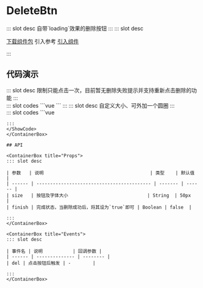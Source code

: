 # DeleteBtn

<ContainerBox title="介绍">
::: slot desc
自带`loading`效果的删除按钮
:::
</ContainerBox>

<ContainerBox title="下载并引入">
::: slot desc

[下载组件包](https://gitee.com/lengyibai/component-package/raw/master/LibDeleteBtn.zip)
引入参考 [引入组件](/Components/Base/start.html#引入组件)

:::
</ContainerBox>

## 代码演示

<ContainerBox title="基础用法">
::: slot desc
限制只能点击一次，目前暂无删除失败提示并支持重新点击删除的功能
:::

<div class="demoBox">
<Statics-DeleteBtn-demo-index-a />
</div>

<ShowCode>
::: slot codes
```vue
<template>
  <div class="demo">
    <LibDeleteBtn
      @del="del"
      :finish="finish"
    />
    <span>{{ text }}</span>
  </div>
</template>
<script>
export default {
  data() {
    return {
      finish: false,
      text: "待删除",
    };
  },
  methods: {
    update() {
      this.text = "删除中";
      setTimeout(() => {
        this.finish = true;
        this.text = "删除成功";
      }, 2000);
    },
  },
};
</script>
<style scoped>
.demo {
  display: flex;
  flex-direction: column;
  align-items: center;
  font-size: 2vw;
}
</style>
```
:::
</ShowCode>
</ContainerBox>

<ContainerBox title="自定义样式">
::: slot desc
自定义大小、可外加一个圆圈
:::

<div class="demoBox">
<Statics-DeleteBtn-demo-index-b />
</div>

<ShowCode>
::: slot codes
```vue
<template>
  <div class="demo">
    <LibDeleteBtn
      style="border: 0.75vw solid #000"
      @del="del"
      :finish="finish"
      size="15vw"
    />
    <span>{{ text }}</span>
  </div>
</template>
<script>
export default {
  data() {
    return {
      finish: false,
      text: "待删除",
    };
  },
  methods: {
    del() {
      this.text = "删除中";
      setTimeout(() => {
        this.finish = true;
        this.text = "删除成功";
      }, 2000);
    },
  },
};
</script>
<style scoped>
.demo {
  display: flex;
  flex-direction: column;
  align-items: center;
  font-size: 4vw;
}
</style>

```
:::
</ShowCode>
</ContainerBox>

## API

<ContainerBox title="Props">
::: slot desc

| 参数   | 说明                                       | 类型    | 默认值 |
| ------ | ------------------------------------------ | ------- | ------ |
| size   | 按钮及字体大小                             | String  | 50px   |
| finish | 完成状态，当删除成功后，将其设为`true`即可 | Boolean | false  |

:::
</ContainerBox>

<ContainerBox title="Events">
::: slot desc

| 事件名 | 说明           | 回调参数 |
| ------ | -------------- | -------- |
| del | 点击按钮后触发 | -        |

:::
</ContainerBox>
